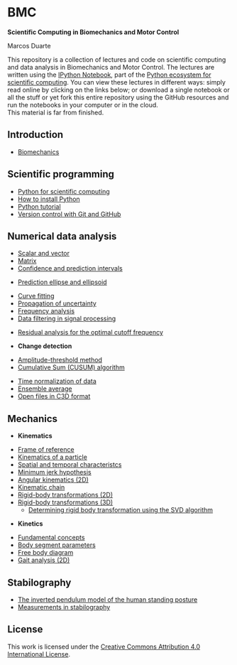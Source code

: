 BMC
===

**Scientific Computing in Biomechanics and Motor Control**

Marcos Duarte

This repository is a collection of lectures and code on scientific computing and data analysis in Biomechanics and Motor Control. The lectures are written using the [IPython Notebook](http://ipython.org/notebook.html), part of the [Python ecosystem for scientific computing]( http://scipy.org/). You can view these lectures in different ways: simply read online by clicking on the links below; or download a single notebook or all the stuff or yet fork this entire repository using the GitHub resources and run the notebooks in your computer or in the cloud.  
This material is far from finished.

Introduction
------------
- [Biomechanics](http://nbviewer.ipython.org/github/demotu/BMC/blob/master/NBs/Introduction%20to%20Biomechanics.ipynb)

Scientific programming
----------------------
- [Python for scientific computing](http://nbviewer.ipython.org/github/demotu/BMC/blob/master/NBs/Python4ScientificComputing.ipynb)
- [How to install Python](http://nbviewer.ipython.org/github/demotu/BMC/blob/master/NBs/PythonInstallation.ipynb)
- [Python tutorial](http://nbviewer.ipython.org/github/demotu/BMC/blob/master/NBs/PythonTutorial.ipynb)
- [Version control with Git and GitHub](http://nbviewer.ipython.org/github/demotu/BMC/blob/master/NBs/VersionControlGitGitHub.ipynb)

Numerical data analysis
-----------------------
- [Scalar and vector](http://nbviewer.ipython.org/github/demotu/BMC/blob/master/NBs/ScalarVector.ipynb)
- [Matrix](http://nbviewer.ipython.org/github/demotu/BMC/blob/master/NBs/Matrix.ipynb)
- [Confidence and prediction intervals](http://nbviewer.ipython.org/github/demotu/BMC/blob/master/NBs/ConfidencePredictionIntervals.ipynb)
 + [Prediction ellipse and ellipsoid](http://nbviewer.ipython.org/github/demotu/BMC/blob/master/NBs/PredictionEllipseEllipsoid.ipynb)
- [Curve fitting](http://nbviewer.ipython.org/github/demotu/BMC/blob/master/NBs/CurveFitting.ipynb)
- [Propagation of uncertainty](http://nbviewer.ipython.org/github/demotu/BMC/blob/master/NBs/Propagation%20of%20uncertainty.ipynb)
- [Frequency analysis](http://nbviewer.ipython.org/github/demotu/BMC/blob/master/NBs/FrequencyAnalysis.ipynb)
- [Data filtering in signal processing](http://nbviewer.ipython.org/github/demotu/BMC/blob/master/NBs/DataFiltering.ipynb)
 + [Residual analysis for the optimal cutoff frequency](http://nbviewer.ipython.org/github/demotu/BMC/blob/master/NBs/ResidualAnalysis.ipynb)
- **Change detection**  
 + [Amplitude-threshold method](http://nbviewer.ipython.org/github/demotu/BMC/blob/master/NBs/AmplitudeThreshold.ipynb)  
 + [Cumulative Sum (CUSUM) algorithm](http://nbviewer.ipython.org/github/demotu/BMC/blob/master/NBs/CUSUM.ipynb)
- [Time normalization of data](http://nbviewer.ipython.org/github/demotu/BMC/blob/master/NBs/Time%20normalization.ipynb) 
- [Ensemble average](http://nbviewer.ipython.org/github/demotu/BMC/blob/master/NBs/Ensemble%20average.ipynb)
- [Open files in C3D format](http://nbviewer.ipython.org/github/demotu/BMC/blob/master/NBs/OpenC3Dfile.ipynb)

Mechanics
---------
- **Kinematics**
 + [Frame of reference](http://nbviewer.ipython.org/github/demotu/BMC/blob/master/NBs/Frame%20of%20reference.ipynb)
 + [Kinematics of a particle](http://nbviewer.ipython.org/github/demotu/BMC/blob/master/NBs/Kinematics%20of%20a%20Particle.ipynb)   
 + [Spatial and temporal characteristcs](http://nbviewer.ipython.org/github/demotu/BMC/blob/master/NBs/SpatialTemporalCharacteristcs.ipynb)
 + [Minimum jerk hypothesis](http://nbviewer.ipython.org/github/demotu/BMC/blob/master/NBs/MinimumJerkHypothesis.ipynb) 
 + [Angular kinematics (2D)](http://nbviewer.ipython.org/github/demotu/BMC/blob/master/NBs/AngularKinematics2D.ipynb)  
 + [Kinematic chain](http://nbviewer.ipython.org/github/demotu/BMC/blob/master/NBs/KinematicChain.ipynb) 
 + [Rigid-body transformations (2D)](http://nbviewer.ipython.org/github/demotu/BMC/blob/master/NBs/Transformation2D.ipynb)   
 + [Rigid-body transformations (3D)](http://nbviewer.ipython.org/github/demotu/BMC/blob/master/NBs/Transformation3D.ipynb)
   - [Determining rigid body transformation using the SVD algorithm](http://nbviewer.ipython.org/github/demotu/BMC/blob/master/NBs/SVDalgorithm.ipynb)
- **Kinetics**
 + [Fundamental concepts](http://nbviewer.ipython.org/github/demotu/BMC/blob/master/NBs/KineticsFundamentalConcepts.ipynb)
 + [Body segment parameters](http://nbviewer.ipython.org/github/demotu/BMC/blob/master/NBs/BodySegmentParameters.ipynb)
 + [Free body diagram](http://nbviewer.ipython.org/github/demotu/BMC/blob/master/NBs/FreeBodyDiagram.ipynb)
 + [Gait analysis (2D)](http://nbviewer.ipython.org/github/demotu/BMC/blob/master/NBs/GaitAnalysis2D.ipynb)

Stabilography
-------------
- [The inverted pendulum model of the human standing posture](http://nbviewer.ipython.org/github/demotu/BMC/blob/master/NBs/IP_Model.ipynb)
- [Measurements in stabilography](http://nbviewer.ipython.org/github/demotu/BMC/blob/master/NBs/Stabilography.ipynb)


License
-------
This work is licensed under the [Creative Commons Attribution 4.0 International License](http://creativecommons.org/licenses/by/4.0/).

